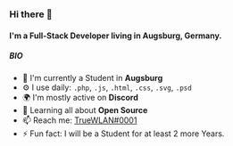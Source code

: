 ### Hi there 👋

#### I'm a Full-Stack Developer living in Augsburg, Germany.

##### BIO

- 🏢 I'm currently a Student in **Augsburg**
- ⚙️ I use daily: `.php`, `.js`, `.html`, `.css`, `.svg`, `.psd`
- 🌍 I'm mostly active on **Discord**
- 🌱 Learning all about **Open Source**
- 📫 Reach me: [TrueWLAN#0001](https://discord.com)
- ⚡️ Fun fact: I will be a Student for at least 2 more Years.
